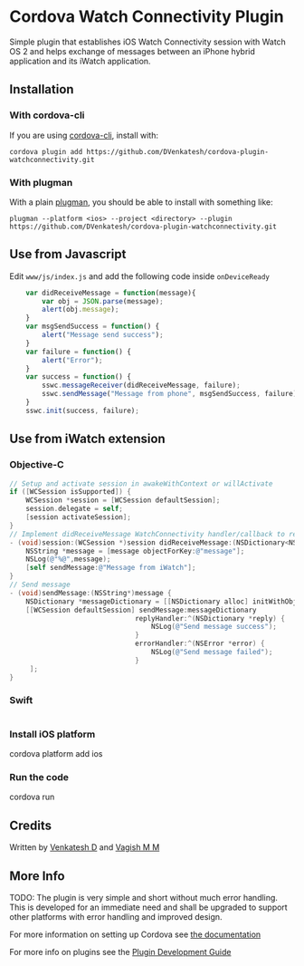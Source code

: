 # Cordova Watch Connectivity Plugin

Simple plugin that establishes iOS Watch Connectivity session with Watch OS 2 and helps exchange of messages between an iPhone hybrid application and its iWatch application.

## Installation

### With cordova-cli

If you are using [cordova-cli](https://github.com/apache/cordova-cli), install
with:

    cordova plugin add https://github.com/DVenkatesh/cordova-plugin-watchconnectivity.git

### With plugman

With a plain [plugman](https://github.com/apache/cordova-plugman), you should be able to install with something like:

    plugman --platform <ios> --project <directory> --plugin https://github.com/DVenkatesh/cordova-plugin-watchconnectivity.git

## Use from Javascript
Edit `www/js/index.js` and add the following code inside `onDeviceReady`
```js
    var didReceiveMessage = function(message){
        var obj = JSON.parse(message);
        alert(obj.message);
    }
    var msgSendSuccess = function() {
        alert("Message send success");
    }
    var failure = function() {
        alert("Error");
    }
    var success = function() {
        sswc.messageReceiver(didReceiveMessage, failure);
        sswc.sendMessage("Message from phone", msgSendSuccess, failure);
    }
    sswc.init(success, failure);
```
## Use from iWatch extension
### Objective-C
```objective-c
// Setup and activate session in awakeWithContext or willActivate
if ([WCSession isSupported]) {
    WCSession *session = [WCSession defaultSession];
    session.delegate = self;
    [session activateSession];
}
// Implement didReceiveMessage WatchConnectivity handler/callback to receive incoming messages
- (void)session:(WCSession *)session didReceiveMessage:(NSDictionary<NSString *, id> *)message replyHandler:(void(^)(NSDictionary<NSString *, id> *replyMessage))replyHandler {
    NSString *message = [message objectForKey:@"message"];
    NSLog(@"%@",message);
    [self sendMessage:@"Message from iWatch"];
}
// Send message
- (void)sendMessage:(NSString*)message {
    NSDictionary *messageDictionary = [[NSDictionary alloc] initWithObjects:@[message] forKeys:@[@"message"]];
    [[WCSession defaultSession] sendMessage:messageDictionary
                               replyHandler:^(NSDictionary *reply) {
                                   NSLog(@"Send message success");
                               }
                               errorHandler:^(NSError *error) {
                                   NSLog(@"Send message failed");
                               }
     ];
}
```
### Swift
```swift

```

### Install iOS platform
cordova platform add ios
    
### Run the code
cordova run 

## Credits
Written by [Venkatesh D](https://www.linkedin.com/in/dvenkateshd) and [Vagish M M](http:///)

## More Info
TODO: The plugin is very simple and short without much error handling. This is developed for an immediate need and shall be upgraded to support other platforms with error handling and improved design. 

For more information on setting up Cordova see [the documentation](http://cordova.apache.org/docs/en/4.0.0/guide_cli_index.md.html#The%20Command-Line%20Interface)

For more info on plugins see the [Plugin Development Guide](http://cordova.apache.org/docs/en/4.0.0/guide_hybrid_plugins_index.md.html#Plugin%20Development%20Guide)
